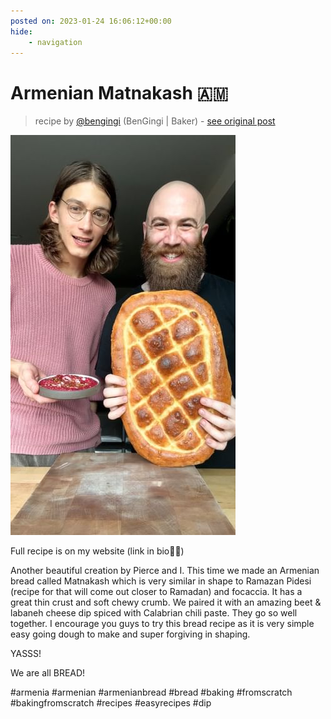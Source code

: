 ```yaml
---
posted on: 2023-01-24 16:06:12+00:00
hide:
    - navigation
---
```


# Armenian Matnakash 🇦🇲 

> recipe by [@bengingi](https://www.instagram.com/bengingi/) 
(BenGingi | Baker) - [see original post](https://instagram.com/p/Cnzc-VusAuP)

![](../img/bengingi_24-01-2023_1601.png)

  
Full recipe is on my website (link in bio💃🏽)  
  
Another beautiful creation by Pierce and I. This time we made an Armenian bread called Matnakash which is very similar in shape to Ramazan Pidesi (recipe for that will come out closer to Ramadan) and focaccia. It has a great thin crust and soft chewy crumb. We paired it with an amazing beet & labaneh cheese dip spiced with Calabrian chili paste. They go so well together. I encourage you guys to try this bread recipe as it is very simple easy going dough to make and super forgiving in shaping.  
  
YASSS!  
  
We are all BREAD!  
  
\#armenia \#armenian \#armenianbread \#bread \#baking \#fromscratch \#bakingfromscratch \#recipes \#easyrecipes \#dip   